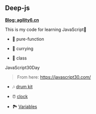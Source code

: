 ## Deep-js

**<a href="https://www.agility6.cn">Blog: agility6.cn</a>**

This is my code for learning JavaScript🍫

- 🧋 pure-function

- 🍕 currying

- 🍔 class

JavaScript30Day

> From here: https://javascript30.com/

- 🎶 [drum kit](/JavaScript30/01%20-%20JavaScript%20Drum%20Kit/)

- ⏰ [clock](/JavaScript30/02%20-%20JS%20and%20CSS%20Clock/)

- 🏞️ [Variables](/JavaScript30/03%20-%20CSS%20Variables/)